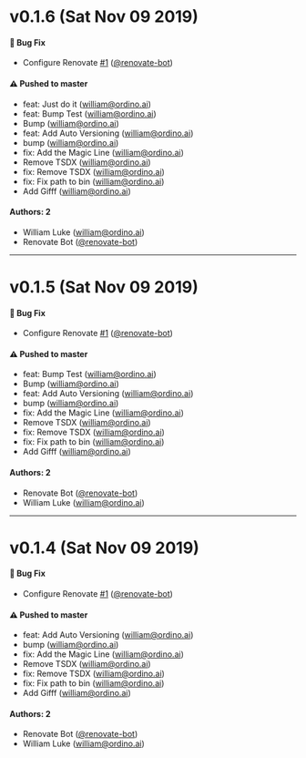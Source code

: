 # v0.1.6 (Sat Nov 09 2019)

#### 🐛  Bug Fix

- Configure Renovate [#1](https://github.com/williamluke4/wims/pull/1) ([@renovate-bot](https://github.com/renovate-bot))

#### ⚠️  Pushed to master

- feat: Just do it  (william@ordino.ai)
- feat: Bump Test  (william@ordino.ai)
- Bump  (william@ordino.ai)
- feat: Add Auto Versioning  (william@ordino.ai)
- bump  (william@ordino.ai)
- fix: Add the Magic Line  (william@ordino.ai)
- Remove TSDX  (william@ordino.ai)
- fix: Remove TSDX  (william@ordino.ai)
- fix: Fix path to bin  (william@ordino.ai)
- Add Gifff  (william@ordino.ai)

#### Authors: 2

- William Luke (william@ordino.ai)
- Renovate Bot ([@renovate-bot](https://github.com/renovate-bot))

---

# v0.1.5 (Sat Nov 09 2019)

#### 🐛  Bug Fix

- Configure Renovate [#1](https://github.com/williamluke4/wims/pull/1) ([@renovate-bot](https://github.com/renovate-bot))

#### ⚠️  Pushed to master

- feat: Bump Test  (william@ordino.ai)
- Bump  (william@ordino.ai)
- feat: Add Auto Versioning  (william@ordino.ai)
- bump  (william@ordino.ai)
- fix: Add the Magic Line  (william@ordino.ai)
- Remove TSDX  (william@ordino.ai)
- fix: Remove TSDX  (william@ordino.ai)
- fix: Fix path to bin  (william@ordino.ai)
- Add Gifff  (william@ordino.ai)

#### Authors: 2

- Renovate Bot ([@renovate-bot](https://github.com/renovate-bot))
- William Luke (william@ordino.ai)

---

# v0.1.4 (Sat Nov 09 2019)

#### 🐛  Bug Fix

- Configure Renovate [#1](https://github.com/williamluke4/wims/pull/1) ([@renovate-bot](https://github.com/renovate-bot))

#### ⚠️  Pushed to master

- feat: Add Auto Versioning  (william@ordino.ai)
- bump  (william@ordino.ai)
- fix: Add the Magic Line  (william@ordino.ai)
- Remove TSDX  (william@ordino.ai)
- fix: Remove TSDX  (william@ordino.ai)
- fix: Fix path to bin  (william@ordino.ai)
- Add Gifff  (william@ordino.ai)

#### Authors: 2

- Renovate Bot ([@renovate-bot](https://github.com/renovate-bot))
- William Luke (william@ordino.ai)